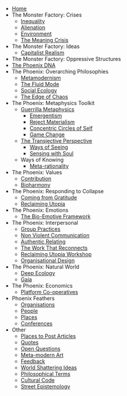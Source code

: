 * [Home][1]
* The Monster Factory: Crises
	* [Inequality][2]
	* [Alienation][3]
	* [Environment][4]
	* [The Meaning Crisis][5]
* The Monster Factory: Ideas
	* [Capitalist Realism][6]
* The Monster Factory: Oppressive Structures
* [The Phoenix DNA][7]
* The Phoenix: Overarching Philosophies
	* [Metamodernism][8]
	* [The Fluid Mode][9]
	* [Social Ecology][10]
	* [The Edge of Chaos][11]
* The Phoenix: Metaphysics Toolkit
	* [Guerrilla Metaphysics][12]
		* [Emergentism][13]
		* [Reject Materialism][14]
		* [Concentric Circles of Self][15]
		* [Game Change][16]
	* [The Transjective Perspective][17]
		* [Ways of Seeing][18]
		* [Sensing with Soul][19]
	* Ways of Knowing
		* [Meta-rationality][20]
* The Phoenix: Values
	* [Contribution][21]
	* [Bioharmony][22]
* The Phoenix: Responding to Collapse
	* [Coming from Gratitude][23]
	* [Reclaiming Utopia][24]
*  The Phoenix: Emotions
	*  [The Bio-Emotive Framework][25]
* The Phoenix: Interpersonal
	* [Group Practices][26]
	* [Non Violent Communication][27]
	* [Authentic Relating][28]
	* [The Work That Reconnects][29]
	* [Reclaiming Utopia Workshop][30]
	* [Organisational Design][31]
* The Phoenix: Natural World
	* [Deep Ecology][32]
	* [Gaia][33]
* The Phoenix: Economics
	* [Platform Co-operatives][34]
* Phoenix Feathers
	* [Organisations][35]
	* [People][36]
	* [Places][37]
	* [Conferences][38]
* Other
	* [Places to Post Articles][39]
	* [Quotes][40]
	* [Open Questions][41]
	* [Meta-modern Art][42]
	* [Feedback][43]
	* [World Shattering Ideas][44]
	* [Philosophical Terms][45]
	* [Cultural Code][46]
	* [Street Epistemology][47]

[1]:	Welcome%20to%20The%20Phoenix%20Project.md
[2]:	inequality.md
[3]:	alienation.md
[4]:	environment.md
[5]:	The%20Meaning%20Crisis.md
[6]:	Capitalist%20Realism.md
[7]:	Phoenix%20DNA.md
[8]:	metamodernism.md
[9]:	The%20Fluid%20Mode.md
[10]:	Social%20Ecology.md
[11]:	The%20Edge%20of%20Chaos.md
[12]:	Guerrilla%20Metaphysics.md
[13]:	Emergentism.md
[14]:	Reject%20Materialism
[15]:	Concentric%20Circles%20of%20Self.md
[16]:	Game%20Change.md
[17]:	The%20Transjective%20Perspective.md
[18]:	Ways%20of%20Seeing.md
[19]:	Sensing%20with%20Soul.md
[20]:	Meta-rationality.md
[21]:	contribution.md
[22]:	Bioharmony.md
[23]:	Coming%20From%20Gratitude.md
[24]:	Reclaiming%20Utopia.md
[25]:	The%20Bio-Emotive%20Framework.md
[26]:	Group%20Practices.md
[27]:	Non%20Violent%20Communication.md
[28]:	Authentic%20Relating.md
[29]:	The%20Work%20That%20Reconnects.md
[30]:	Reclaiming%20Utopia%20Workshop.md
[31]:	Organisational%20Design.md
[32]:	Deep%20Ecology.md
[33]:	Gaia.md
[34]:	Platform%20Co-ops.md
[35]:	organisations.md
[36]:	people.md
[37]:	places.md
[38]:	conferences.md
[39]:	Places%20To%20Post%20Articles.md
[40]:	quotes.md
[41]:	Open%20Questions.md
[42]:	Metamodern%20Art.md
[43]:	feedback.md
[44]:	World%20Shattering%20Ideas.md
[45]:	Philosophical%20Terms.md
[46]:	Culture%20Code.md
[47]:	Street%20Epistemology.md